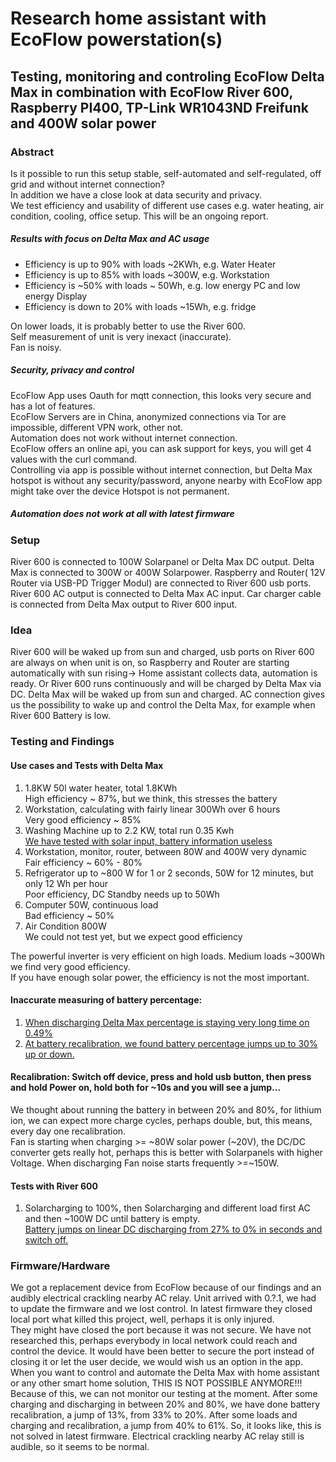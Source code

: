 # Research home assistant with EcoFlow powerstation(s)
## Testing, monitoring and controling EcoFlow Delta Max in combination with EcoFlow River 600, Raspberry PI400, TP-Link WR1043ND Freifunk and 400W solar power
### Abstract
Is it possible to run this setup stable, self-automated and self-regulated, off grid and without internet connection? <br>
In addition we have a close look at data security and privacy. <br>
We test efficiency and usability of different use cases e.g. water heating, air condition, cooling, office setup. 
This will be an ongoing report.<br>
##### Results with focus on Delta Max and AC usage
- Efficiency is up to 90% with loads ~2KWh, e.g. Water Heater
- Efficiency is up to 85% with loads ~300W, e.g. Workstation
- Efficiency is ~50% with loads ~ 50Wh, e.g. low energy PC and low energy Display
- Efficiency is down to 20% with loads ~15Wh, e.g. fridge <br>

On lower loads, it is probably better to use the River 600. <br>
Self measurement of unit is very inexact (inaccurate). <br>
Fan is noisy. <br>
##### Security, privacy and control
EcoFlow App uses Oauth for mqtt connection, this looks very secure and has a lot of features. <br>
EcoFlow Servers are in China, anonymized connections via Tor are impossible, different VPN work, other not. <br>
Automation does not work without internet connection. <br>
EcoFlow offers an online api, you can ask support for keys, you will get 4 values with the curl command. <br>
Controlling via app is possible without internet connection, but Delta Max hotspot is without any security/password, anyone nearby with EcoFlow app might take over the device Hotspot is not permanent. <br>
##### Automation does not work at all with latest firmware <br>

### Setup
River 600 is connected to 100W Solarpanel or Delta Max DC output.
Delta Max is connected to 300W or 400W Solarpower.
Raspberry and Router( 12V Router via USB-PD Trigger Modul) are connected to River 600 usb ports.
River 600 AC output is connected to Delta Max AC input.
Car charger cable is connected from Delta Max output to River 600 input.

### Idea
River 600 will be waked up from sun and charged, usb ports on River 600 are always on when unit is on, so Raspberry and Router are starting automatically with sun rising-> Home assistant collects data, automation is ready.
Or River 600 runs continuously and will be charged by Delta Max via DC.
Delta Max  will be waked up from sun and charged.
AC connection gives us the possibility to wake up and control the Delta Max, for example when River 600 Battery is low.

### Testing and Findings
#### Use cases and Tests with Delta Max
1) 1.8KW 50l water heater, total 1.8KWh<br>
High efficiency ~ 87%, but we think, this stresses the battery
2) Workstation, calculating with fairly linear 300Wh over 6 hours<br>
Very good efficiency ~ 85%
3) Washing Machine up to 2.2 KW, total run 0.35 Kwh<br>
<a href="https://github.com/fogfon/Delta-Max-Tests-and-Graphs/blob/main/README.md#percentage-jumps-with-and-without-recalibration">We have tested with solar input, battery information useless</a><br>
4) Workstation, monitor, router, between 80W and 400W very dynamic<br>
Fair efficiency ~ 60% - 80%
5) Refrigerator up to ~800 W for 1 or 2 seconds, 50W for 12 minutes, but only 12 Wh per hour<br>
Poor efficiency, DC Standby needs up to 50Wh
6) Computer 50W, continuous load<br>
Bad efficiency ~ 50%
7) Air Condition 800W<br>
We could not test yet, but we expect good efficiency

The powerful inverter is very efficient on high loads. Medium loads ~300Wh we find very good efficiency.<br>
If you have enough solar power, the efficiency is not the most important.<br>
#### Inaccurate measuring of battery percentage:<br>
1) <a href="https://github.com/fogfon/Delta-Max-Tests-and-Graphs/blob/main/README.md#nearly-linear-ac-discharging-without-input-with-a-load-of-300w-until-battery-is-empty-after-that-linear-charging-like-expected" title="0.49%">When discharging Delta Max percentage is staying very long time on 0.49%</a><br>
2) <a href="https://github.com/fogfon/Delta-Max-Tests-and-Graphs/blob/main/README.md#linear-charging-and-discharging-then-solar-charging-and-at-the-end-battery-recalibration" title="Battery Jumps">At battery recalibration, we found battery percentage jumps up to 30% up or down.</a><br>
#### Recalibration: Switch off device, press and hold usb button, then press and hold Power on, hold both for ~10s and you will see a jump... 
We thought about running the battery in between 20% and 80%, for lithium ion, we can expect more charge cycles, perhaps double, but, this means, every day one recalibration.<br>
Fan is starting when charging >= ~80W solar power (~20V), the DC/DC converter gets really hot, perhaps this is better with Solarpanels with higher Voltage.
When discharging Fan noise starts frequently >=~150W.<br>

#### Tests with River 600
1) Solarcharging to 100%, then Solarcharging and different load first AC and then ~100W DC until battery is empty.<br>
<a href="https://github.com/fogfon/River-600-Tests-and-Graphs#solarcharging-to-100-then-solarcharging-and-different-load-first-ac-and-then-100w-dc-until-battery-is-empty" title="River-600-Tests-and-Graphs">Battery jumps on linear DC discharging from 27% to 0% in seconds and switch off.</a>


### Firmware/Hardware
We got a replacement device from EcoFlow because of our findings and an audibly electrical crackling nearby AC relay. Unit arrived with 0.?.1, we had to update the firmware and we lost control. In latest firmware they closed local port what killed this project, well, perhaps it is only injured. <br>
They might have closed the port because it was not secure. We have not researched this, perhaps everybody in local network could reach and control the device.
It would have been better to secure the port instead of closing it or let the user decide, we would wish us an option in the app. <br>
When you want to control and automate the Delta Max with home assistant or any other smart home solution, THIS IS NOT POSSIBLE ANYMORE!!!<br> 
Because of this, we can not monitor our testing at the moment. After some charging and discharging in between 20% and 80%, we have done battery recalibration, a jump of 13%, from 33% to 20%. After some loads and charging and recalibration, a jump from 40% to 61%. So, it looks like, this is not solved in latest firmware. Electrical crackling nearby AC relay still is audible, so it seems to be normal. <br>
